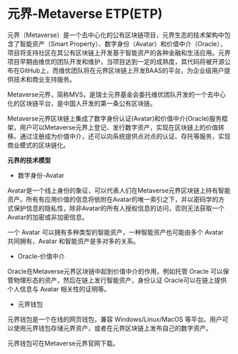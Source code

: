 # 元界-Metaverse ETP(ETP)

元界（Metaverse）是一个去中心化的公有区块链项目，元界生态的技术架构中包含了智能资产（Smart Property）、数字身份（Avatar）和价值中介（Oracle），项目将支持社区在其公有区块链上开发基于智能资产的各种金融和生活应用。元界项目早期由维优的团队开发和维护，当项目达到一定的成熟度，其代码将被开源公布在GitHub上，而维优团队将在元界区块链上开发BAAS的平台，为企业级用户提供技术和商业支持服务。

Metaverse元界，简称MVS，是瑞士元界基金会委托维优团队开发的一个去中心化的区块链平台，是中国人开发的第一条公有区块链。

Metaverse元界区块链上集成了数字身份认证(Avatar)和价值中介(Oracle)服务框架，用户可以Metaverse元界上登记、发行数字资产，实现在区块链上的价值转移。通过注册成为价值中介，还可以向系统提供点对点的认证、存托等服务，实现商业模式的区块链化。

**元界的技术模型**

- 数字身份-Avatar

Avatar是一个线上身份的象征，可以代表人们在Metaverse元界区块链上持有智能资产。所有有应用价值的信息将依附在Avatar的唯一索引之下，并以密码学的方式保护信息的隐私性，除非Avatar的所有人授权信息的访问，否则无法获取一个Avatar的加密或非加密信息。

一个 Avatar 可以拥有多种类型的智能资产，一种智能资产也可能由多个 Avatar 共同拥有，Avatar 和智能资产是多对多的关系。


- Oracle-价值中介

Oracle在Metaverse元界区块链中起到价值中介的作用，例如托管 Oracle 可以保管物理形态的资产，然后在链上发行智能资产，身份认证 Oracle可以在链上提供个人信息与 Avatar 相关性的证明等。

- 元界钱包

元界钱包是一个在线的网页钱包，兼容 Windows/Linux/MacOS 等平台。用户可以使用元界钱包存储元界资产，或者在元界区块链上发布自己的数字资产。

元界钱包可在Metaverse元界官网下载。


